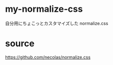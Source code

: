 # my-normalize-css

自分用にちょこっとカスタマイズした normalize.css

# source

https://github.com/necolas/normalize.css

